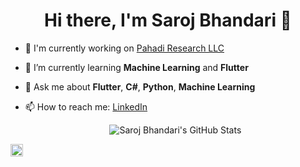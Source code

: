 <h1 align="center"> Hi there, I'm Saroj Bhandari 👋</h1>



- 🔭 I'm currently working on [Pahadi Research LLC](https://www.linkedin.com/company/pahadi-net)
- 🌱 I’m currently learning **Machine Learning** and **Flutter**
- 💬 Ask me about **Flutter**, **C#**, **Python**, **Machine Learning**
- 📫 How to reach me: [LinkedIn](https://www.linkedin.com/in/sarojbhandari17/)
  <p align="center">

  <p align="center">
  <img src="https://github-readme-stats.vercel.app/api?username=saroj-17&show_icons=true" alt="Saroj Bhandari's GitHub Stats">
</p>
  <a href="https://www.linkedin.com/in/sarojbhandari17/" target="_blank"><img src="https://cdn.jsdelivr.net/npm/simple-icons@3.0.0/icons/linkedin.svg" alt="Saroj Bhandari's LinkedIn Profile" width="20" height="20"></a>
</p>
